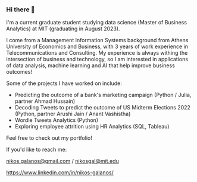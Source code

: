 ### Hi there 👋

I'm a current graduate student studying data science (Master of Business Analytics) at MIT (graduating in August 2023).

I come from a Management Information Systems background from Athens University of Economics and Business, with 3 years of work experience in Telecommunications and Consulting. My experience is always withing the intersection of business and technology, so I am interested in applications of data analysis, machine learning and AI that help improve business outcomes!

Some of the projects I have worked on include:
- Predicting the outcome of a bank's marketing campaign (Python / Julia, partner Ahmad Hussain) 
- Decoding Tweets to predict the outcome of US Midterm Elections 2022 (Python, partner Arushi Jain / Anant Vashistha)
- Wordle Tweets Analytics (Python)
- Exploring employee attrition using HR Analytics (SQL, Tableau)

Feel free to check out my portfolio!

If you'd like to reach me:

nikos.galanos@gmail.com / nikosgal@mit.edu

https://www.linkedin.com/in/nikos-galanos/
